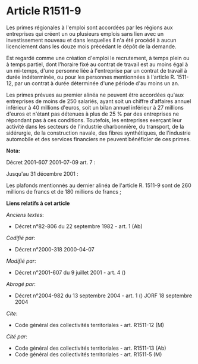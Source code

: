 # Article R1511-9

Les primes régionales à l'emploi sont accordées par les régions aux entreprises qui créent un ou plusieurs emplois sans lien
avec un investissement nouveau et dans lesquelles il n'a été procédé à aucun licenciement dans les douze mois précédant le
dépôt de la demande.

Est regardé comme une création d'emploi le recrutement, à temps plein ou à temps partiel, dont l'horaire fixé au contrat de
travail est au moins égal à un mi-temps, d'une personne liée à l'entreprise par un contrat de travail à durée indéterminée,
ou pour les personnes mentionnées à l'article R. 1511-12, par un contrat à durée déterminée d'une période d'au moins un an.

Les primes prévues au premier alinéa ne peuvent être accordées qu'aux entreprises de moins de 250 salariés, ayant soit un
chiffre d'affaires annuel inférieur à 40 millions d'euros, soit un bilan annuel inférieur à 27 millions d'euros et n'étant
pas détenues à plus de 25 % par des entreprises ne répondant pas à ces conditions. Toutefois, les entreprises exerçant leur
activité dans les secteurs de l'industrie charbonnière, du transport, de la sidérurgie, de la construction navale, des fibres
synthétiques, de l'industrie automobile et des services financiers ne peuvent bénéficier de ces primes.

**Nota:**

Décret 2001-607 2001-07-09 art. 7 :

Jusqu'au 31 décembre 2001 :

Les plafonds mentionnés au dernier alinéa de l'article R. 1511-9 sont de 260 millions de francs et de 180 millions de
francs ;

**Liens relatifs à cet article**

_Anciens textes_:

  - Décret n°82-806 du 22 septembre 1982 - art. 1 (Ab)

_Codifié par_:

  - Décret n°2000-318 2000-04-07

_Modifié par_:

  - Décret n°2001-607 du 9 juillet 2001 - art. 4 ()

_Abrogé par_:

  - Décret n°2004-982 du 13 septembre 2004 - art. 1 () JORF 18 septembre 2004

_Cite_:

  - Code général des collectivités territoriales - art. R1511-12 (M)

_Cité par_:

  - Code général des collectivités territoriales - art. R1511-13 (Ab)
  - Code général des collectivités territoriales - art. R1511-5 (M)
